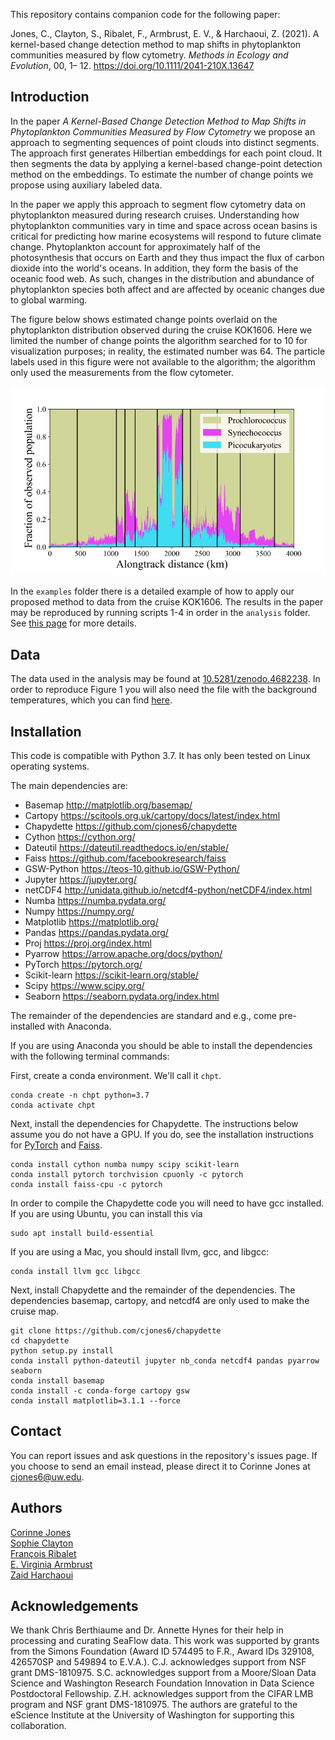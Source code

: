 This repository contains companion code for the following paper:

Jones, C., Clayton, S., Ribalet, F., Armbrust, E. V., & Harchaoui, Z. (2021). A kernel-based change detection method to map shifts in phytoplankton communities measured by flow cytometry. *Methods in Ecology and Evolution*, 00, 1– 12. https://doi.org/10.1111/2041-210X.13647

Introduction
-----------------
In the paper *A Kernel-Based Change Detection Method to Map Shifts in Phytoplankton Communities Measured by Flow Cytometry* we propose an approach to segmenting sequences of point clouds into distinct segments. The approach first generates Hilbertian embeddings for each point cloud. It then segments the data by applying a kernel-based change-point detection method on the embeddings. To estimate the number of change points we propose using auxiliary labeled data.

In the paper we apply this approach to segment flow cytometry data on phytoplankton measured during research cruises. Understanding how phytoplankton communities vary in time and space across ocean basins is critical for predicting how marine ecosystems will respond to future climate change. Phytoplankton account for approximately half of the photosynthesis that occurs on Earth and they thus impact the flux of carbon dioxide into the world's oceans. In addition, they form the basis of the oceanic food web. As such, changes in the distribution and abundance of phytoplankton species both affect and are affected by oceanic changes due to global warming.

The figure below shows estimated change points overlaid on the phytoplankton distribution observed during the cruise KOK1606. Here we limited the number of change points the algorithm searched for to 10 for visualization purposes; in reality, the estimated number was 64. The particle labels used in this figure were not available to the algorithm; the algorithm only used the measurements from the flow cytometer.

![](plots/KOK1606.png)

In the `examples` folder there is a detailed example of how to apply our proposed method to data from the cruise KOK1606. The results in the paper may be reproduced by running scripts 1-4 in order in the `analysis` folder. See [this page](how_to_reproduce_results.md) for more details.

Data
-----------------
The data used in the analysis may be found at [10.5281/zenodo.4682238](https://doi.org/10.5281/zenodo.4682238). In order to reproduce Figure 1 you will also need the file with the background temperatures, which you can find [here](https://psl.noaa.gov/repository/entry/show?entryid=synth%3Ae570c8f9-ec09-4e89-93b4-babd5651e7a9%3AL25vYWEub2lzc3QudjIuaGlnaHJlcy9zc3QuZGF5Lm1lYW4uMjAxNi52Mi5uYw%3D%3D).


Installation
-----------------
This code is compatible with Python 3.7. It has only been tested on Linux operating systems.

The main dependencies are:

* Basemap http://matplotlib.org/basemap/
* Cartopy https://scitools.org.uk/cartopy/docs/latest/index.html
* Chapydette https://github.com/cjones6/chapydette
* Cython https://cython.org/
* Dateutil https://dateutil.readthedocs.io/en/stable/
* Faiss https://github.com/facebookresearch/faiss
* GSW-Python https://teos-10.github.io/GSW-Python/
* Jupyter https://jupyter.org/
* netCDF4 http://unidata.github.io/netcdf4-python/netCDF4/index.html
* Numba https://numba.pydata.org/
* Numpy https://numpy.org/
* Matplotlib https://matplotlib.org/
* Pandas https://pandas.pydata.org/
* Proj https://proj.org/index.html
* Pyarrow https://arrow.apache.org/docs/python/
* PyTorch https://pytorch.org/
* Scikit-learn https://scikit-learn.org/stable/
* Scipy https://www.scipy.org/
* Seaborn https://seaborn.pydata.org/index.html

The remainder of the dependencies are standard and e.g., come pre-installed with Anaconda. 

If you are using Anaconda you should be able to install the dependencies with the following terminal commands:

First, create a conda environment. We'll call it `chpt`.
```
conda create -n chpt python=3.7
conda activate chpt
```

Next, install the dependencies for Chapydette. The instructions below assume you do not have a GPU. If you do, see the installation instructions for [PyTorch](https://pytorch.org/) and [Faiss](https://github.com/facebookresearch/faiss/blob/master/INSTALL.md).
```
conda install cython numba numpy scipy scikit-learn
conda install pytorch torchvision cpuonly -c pytorch
conda install faiss-cpu -c pytorch
```
In order to compile the Chapydette code you will need to have gcc installed. If you are using Ubuntu, you can install this via
```
sudo apt install build-essential
```
If you are using a Mac, you should install llvm, gcc, and libgcc:
```
conda install llvm gcc libgcc
```

Next, install Chapydette and the remainder of the dependencies. The dependencies basemap, cartopy, and netcdf4 are only used to make the cruise map.
```
git clone https://github.com/cjones6/chapydette  
cd chapydette  
python setup.py install
conda install python-dateutil jupyter nb_conda netcdf4 pandas pyarrow seaborn
conda install basemap
conda install -c conda-forge cartopy gsw
conda install matplotlib=3.1.1 --force
```

Contact
-----------------
You can report issues and ask questions in the repository's issues page. If you choose to send an email instead, please direct it to Corinne Jones at cjones6@uw.edu.

Authors
-----------------
[Corinne Jones](https://www.stat.washington.edu/people/cjones6/)  
[Sophie Clayton](https://www.sophieclayton.com/)  
[François Ribalet](https://armbrustlab.ocean.washington.edu/people/ribalet/)  
[E. Virginia Armbrust](https://armbrustlab.ocean.washington.edu/people/armbrust/)  
[Zaid Harchaoui](http://faculty.washington.edu/zaid/)  

Acknowledgements
-----------------
We thank Chris Berthiaume and Dr. Annette Hynes for their help in processing and curating SeaFlow data. This work was supported by grants from the Simons Foundation (Award ID 574495 to F.R., Award IDs 329108, 426570SP and 549894 to E.V.A.). C.J. acknowledges support from NSF grant DMS-1810975. S.C. acknowledges support from a Moore/Sloan Data Science and Washington Research Foundation Innovation in Data Science Postdoctoral Fellowship. Z.H. acknowledges support from the CIFAR LMB program and NSF grant DMS-1810975. The authors are grateful to the eScience Institute at the University of Washington for supporting this collaboration.

